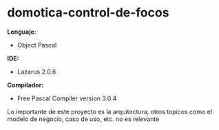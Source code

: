 # domotica-control-de-focos

**Lenguaje:**

* Object Pascal

**IDE:**

* Lazarus 2.0.6

**Compilador:**

* Free Pascal Compiler version 3.0.4

Lo importante de este proyecto es la arquitectura, otros topicos como el modelo de negocio, caso de uso, etc. no es relevante
